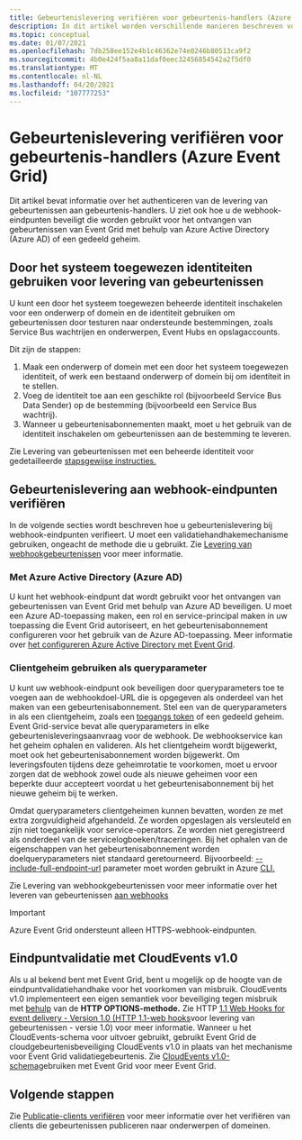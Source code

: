 ```yaml
---
title: Gebeurtenislevering verifiëren voor gebeurtenis-handlers (Azure Event Grid)
description: In dit artikel worden verschillende manieren beschreven voor het authenticeren van levering aan gebeurtenis-handlers in Azure Event Grid.
ms.topic: conceptual
ms.date: 01/07/2021
ms.openlocfilehash: 7db258ee152e4b1c46362e74e0246b80513ca9f2
ms.sourcegitcommit: 4b0e424f5aa8a11daf0eec32456854542a2f5df0
ms.translationtype: MT
ms.contentlocale: nl-NL
ms.lasthandoff: 04/20/2021
ms.locfileid: "107777253"
---
```

# <a name="authenticate-event-delivery-to-event-handlers-azure-event-grid"></a>Gebeurtenislevering verifiëren voor gebeurtenis-handlers (Azure Event Grid)
Dit artikel bevat informatie over het authenticeren van de levering van gebeurtenissen aan gebeurtenis-handlers. U ziet ook hoe u de webhook-eindpunten beveiligt die worden gebruikt voor het ontvangen van gebeurtenissen van Event Grid met behulp van Azure Active Directory (Azure AD) of een gedeeld geheim.

## <a name="use-system-assigned-identities-for-event-delivery"></a>Door het systeem toegewezen identiteiten gebruiken voor levering van gebeurtenissen
U kunt een door het systeem toegewezen beheerde identiteit inschakelen voor een onderwerp of domein en de identiteit gebruiken om gebeurtenissen door testuren naar ondersteunde bestemmingen, zoals Service Bus wachtrijen en onderwerpen, Event Hubs en opslagaccounts.

Dit zijn de stappen: 

1. Maak een onderwerp of domein met een door het systeem toegewezen identiteit, of werk een bestaand onderwerp of domein bij om identiteit in te stellen. 
1. Voeg de identiteit toe aan een geschikte rol (bijvoorbeeld Service Bus Data Sender) op de bestemming (bijvoorbeeld een Service Bus wachtrij).
1. Wanneer u gebeurtenisabonnementen maakt, moet u het gebruik van de identiteit inschakelen om gebeurtenissen aan de bestemming te leveren. 

Zie Levering van gebeurtenissen met een beheerde identiteit voor gedetailleerde [stapsgewijse instructies.](managed-service-identity.md)


## <a name="authenticate-event-delivery-to-webhook-endpoints"></a>Gebeurtenislevering aan webhook-eindpunten verifiëren
In de volgende secties wordt beschreven hoe u gebeurtenislevering bij webhook-eindpunten verifieert. U moet een validatiehandhakemechanisme gebruiken, ongeacht de methode die u gebruikt. Zie [Levering van webhookgebeurtenissen](webhook-event-delivery.md) voor meer informatie. 


### <a name="using-azure-active-directory-azure-ad"></a>Met Azure Active Directory (Azure AD)
U kunt het webhook-eindpunt dat wordt gebruikt voor het ontvangen van gebeurtenissen van Event Grid met behulp van Azure AD beveiligen. U moet een Azure AD-toepassing maken, een rol en service-principal maken in uw toepassing die Event Grid autoriseert, en het gebeurtenisabonnement configureren voor het gebruik van de Azure AD-toepassing. Meer informatie over [het configureren Azure Active Directory met Event Grid](secure-webhook-delivery.md).

### <a name="using-client-secret-as-a-query-parameter"></a>Clientgeheim gebruiken als queryparameter
U kunt uw webhook-eindpunt ook beveiligen door queryparameters toe te voegen aan de webhookdoel-URL die is opgegeven als onderdeel van het maken van een gebeurtenisabonnement. Stel een van de queryparameters in als een clientgeheim, zoals een [toegangs token](https://en.wikipedia.org/wiki/Access_token) of een gedeeld geheim. Event Grid-service bevat alle queryparameters in elke gebeurtenisleveringsaanvraag voor de webhook. De webhookservice kan het geheim ophalen en valideren. Als het clientgeheim wordt bijgewerkt, moet ook het gebeurtenisabonnement worden bijgewerkt. Om leveringsfouten tijdens deze geheimrotatie te voorkomen, moet u ervoor zorgen dat de webhook zowel oude als nieuwe geheimen voor een beperkte duur accepteert voordat u het gebeurtenisabonnement bij het nieuwe geheim bij te werken. 

Omdat queryparameters clientgeheimen kunnen bevatten, worden ze met extra zorgvuldigheid afgehandeld. Ze worden opgeslagen als versleuteld en zijn niet toegankelijk voor service-operators. Ze worden niet geregistreerd als onderdeel van de servicelogboeken/traceringen. Bij het ophalen van de eigenschappen van het gebeurtenisabonnement worden doelqueryparameters niet standaard geretourneerd. Bijvoorbeeld: [--include-full-endpoint-url](/cli/azure/eventgrid/event-subscription#az_eventgrid_event_subscription_show) parameter moet worden gebruikt in Azure [CLI.](/cli/azure)

Zie Levering van webhookgebeurtenissen voor meer informatie over het leveren van gebeurtenissen [aan webhooks](webhook-event-delivery.md)

> [!IMPORTANT]
> Azure Event Grid ondersteunt alleen  HTTPS-webhook-eindpunten. 

## <a name="endpoint-validation-with-cloudevents-v10"></a>Eindpuntvalidatie met CloudEvents v1.0
Als u al bekend bent met Event Grid, bent u mogelijk op de hoogte van de eindpuntvalidatiehandhake voor het voorkomen van misbruik. CloudEvents v1.0 implementeert een eigen semantiek voor beveiliging tegen misbruik met [behulp](webhook-event-delivery.md) van de **HTTP OPTIONS-methode.** Zie HTTP [1.1 Web Hooks for event delivery - Version 1.0 (HTTP 1.1-web hooks](https://github.com/cloudevents/spec/blob/v1.0/http-webhook.md#4-abuse-protection)voor levering van gebeurtenissen - versie 1.0) voor meer informatie. Wanneer u het CloudEvents-schema voor uitvoer gebruikt, gebruikt Event Grid de cloudgebeurtenisbeveiliging CloudEvents v1.0 in plaats van het mechanisme voor Event Grid validatiegebeurtenis. Zie [CloudEvents v1.0-schema](cloudevents-schema.md)gebruiken met Event Grid voor meer Event Grid. 


## <a name="next-steps"></a>Volgende stappen
Zie [Publicatie-clients verifiëren](security-authenticate-publishing-clients.md) voor meer informatie over het verifiëren van clients die gebeurtenissen publiceren naar onderwerpen of domeinen. 
